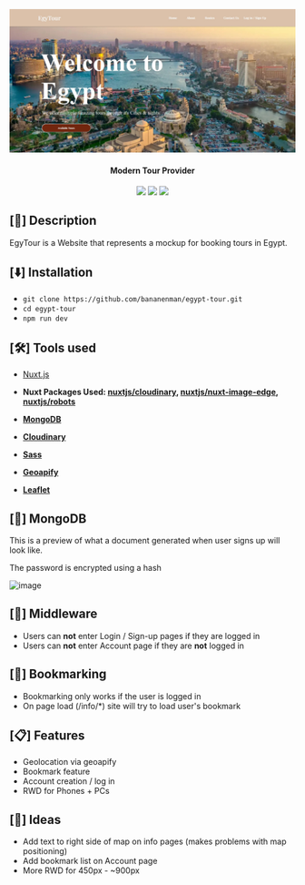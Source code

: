 ![Modern Tour Provider](public/sitepic.jpg)
<h4 align="center"> Modern Tour Provider </h4>
<p align="center">
    <img src="https://img.shields.io/badge/Open%20Source-Yes-orange?style=flat-square">
    <img src="https://img.shields.io/badge/Maintained-No-cyan?style=flat-square">
    <img src="https://img.shields.io/badge/Written%20In-CSS, JS, TS, HTML-blue?style=flat-square">
</p>

## [📃] Description
EgyTour is a Website that represents a mockup for booking tours in Egypt.

## [⬇️] Installation
 - `git clone https://github.com/bananenman/egypt-tour.git`
 - `cd egypt-tour`
 - `npm run dev`

## [🛠] Tools used
- <a href="https://nuxt.com/">Nuxt.js</a>
- **Nuxt Packages Used: <a href="https://cloudinary.nuxtjs.org/">nuxtjs/cloudinary</a>, <a href="https://www.npmjs.com/package/@nuxt/image-edge">nuxtjs/nuxt-image-edge</a>, <a href="https://nuxtseo.com/docs/robots/getting-started/introduction">nuxtjs/robots</a>**

- **<a href="https://www.mongodb.com/">MongoDB</a>**
- **<a href="https://cloudinary.com/home">Cloudinary</a>**
- **<a href="https://sass-lang.com/">Sass</a>**
  
- **<a href="https://www.geoapify.com/">Geoapify</a>**
- **<a hreF="https://leafletjs.com/">Leaflet</a>**

## [🍃] MongoDB
This is a preview of what a document generated when user signs up will look like.

The password is encrypted using a hash

![image](https://github.com/user-attachments/assets/27a066bb-3603-43bf-aaea-fbf3f77c156c)

## [🔧] Middleware
- Users can **not** enter Login / Sign-up pages if they are logged in
- Users can **not** enter Account page if they are **not** logged in

## [📕] Bookmarking
- Bookmarking only works if the user is logged in
- On page load (/info/*) site will try to load user's bookmark

## [📋] Features
 - Geolocation via geoapify
 - Bookmark feature
 - Account creation / log in
 - RWD for Phones + PCs


## [👀] Ideas
- Add text to right side of map on info pages (makes problems with map positioning)
- Add bookmark list on Account page
- More RWD for 450px - ~900px

